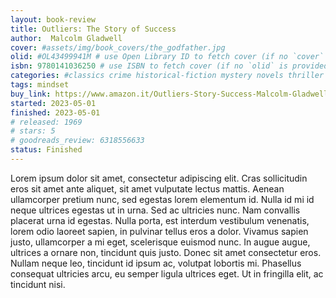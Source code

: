 ```yaml
---
layout: book-review
title: Outliers: The Story of Success
author:  Malcolm Gladwell
cover: #assets/img/book_covers/the_godfather.jpg
olid: #OL43499941M # use Open Library ID to fetch cover (if no `cover` is provided)
isbn: 9780141036250 # use ISBN to fetch cover (if no `olid` is provided, dashes are optional)
categories: #classics crime historical-fiction mystery novels thriller
tags: mindset
buy_link: https://www.amazon.it/Outliers-Story-Success-Malcolm-Gladwell/dp/0141036257?crid=3CI5B3I5ZFBL7&dib=eyJ2IjoiMSJ9.DBOqmnLaF_gDxx0aTuqycQV_2gT9FfxU6tq5iYzd0gVHWnNYgKlj5XLRDYRUJnODNbPTafIA_rER6gvV2ylsmzF0MgeWtOiYdCmIOCqGSB91iGpePQ0p9LDqhTFW3rEtXSnu_miUcGEPgaeSRq19irv1n__KSXzoB3ib6MaZpCacwflzW1spus2fZBgr5yDuS1VhUZE3c2DpkN98CtunC2SRKm1ufWSFaSXUsN-DY6n5zq-BCE3BHpb--kFubpLcXTfmTX9jfcNv-o-aKjXBPkf7pMvFfTW2Ef11VFiaHsc.GNeIBC0UUHKXlsFx65Dwk7v2SQMhNwUzgP4PsZQPfjc&dib_tag=se&keywords=outliers+malcolm+gladwell&qid=1744566172&sprefix=outliers,aps,135&sr=8-1
started: 2023-05-01
finished: 2023-05-01
# released: 1969
# stars: 5
# goodreads_review: 6318556633
status: Finished
---
```


Lorem ipsum dolor sit amet, consectetur adipiscing elit. Cras sollicitudin eros sit amet ante aliquet, sit amet vulputate lectus mattis. Aenean ullamcorper pretium nunc, sed egestas lorem elementum id. Nulla id mi id neque ultrices egestas ut in urna. Sed ac ultricies nunc. Nam convallis placerat urna id egestas. Nulla porta, est interdum vestibulum venenatis, lorem odio laoreet sapien, in pulvinar tellus eros a dolor. Vivamus sapien justo, ullamcorper a mi eget, scelerisque euismod nunc. In augue augue, ultrices a ornare non, tincidunt quis justo. Donec sit amet consectetur eros. Nullam neque leo, tincidunt id ipsum ac, volutpat lobortis mi. Phasellus consequat ultricies arcu, eu semper ligula ultrices eget. Ut in fringilla elit, ac tincidunt nisi.